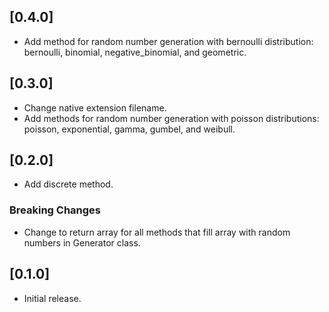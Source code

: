## [0.4.0]
- Add method for random number generation with bernoulli distribution: bernoulli, binomial, negative_binomial, and geometric.

## [0.3.0]
- Change native extension filename.
- Add methods for random number generation with poisson distributions: poisson, exponential, gamma, gumbel, and weibull.

## [0.2.0]
- Add discrete method.

### Breaking Changes
- Change to return array for all methods that fill array with random numbers in Generator class.

## [0.1.0]
- Initial release.
